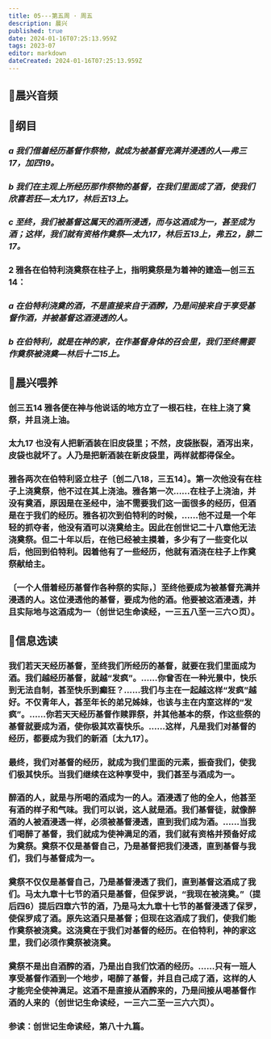```yaml
---
title: 05---第五周 · 周五
description: 晨兴
published: true
date: 2024-01-16T07:25:13.959Z
tags: 2023-07
editor: markdown
dateCreated: 2024-01-16T07:25:13.959Z
---
```


## 🎵晨兴音频

## 📖纲目

### ***a 我们借着经历基督作祭物，就成为被基督充满并浸透的人—弗三17，加四19。***

### ***b 我们在主观上所经历那作祭物的基督，在我们里面成了酒，使我们欣喜若狂—太九17，林后五13上。***

### ***c 至终，我们被基督这属天的酒所浸透，而与这酒成为一，甚至成为酒；这样，我们就有资格作奠祭—太九17，林后五13上，弗五2，腓二17。***

### **2 雅各在伯特利浇奠祭在柱子上，指明奠祭是为着神的建造—创三五14：**

### ***a 在伯特利浇奠的酒，不是直接来自于酒醡，乃是间接来自于享受基督作酒，并被基督这酒浸透的人。***

### ***b 在伯特利，就是在神的家，在作基督身体的召会里，我们至终需要作奠祭被浇奠—林后十二15上。***

## 📖晨兴喂养

### 创三五14    雅各便在神与他说话的地方立了一根石柱，在柱上浇了奠祭，并且浇上油。

### 太九17    也没有人把新酒装在旧皮袋里；不然，皮袋胀裂，酒泻出来，皮袋也就坏了。人乃是把新酒装在新皮袋里，两样就都得保全。

### 雅各两次在伯特利竖立柱子〔创二八18，三五14〕。第一次他没有在柱子上浇奠祭，他不过在其上浇油。雅各第一次……在柱子上浇油，并没有奠酒，原因是在圣经中，油不需要我们这一面很多的经历，但酒是在于我们的经历。雅各初次到伯特利的时候，……他不过是一个年轻的抓夺者，他没有酒可以浇奠给主。因此在创世记二十八章他无法浇奠祭。但二十年以后，在他已经被主摸着，多少有了一些变化以后，他回到伯特利。因着他有了一些经历，他就有酒浇在柱子上作奠祭献给主。

### 〔一个人借着经历基督作各种祭的实际，〕至终他要成为被基督充满并浸透的人。这位浸透他的基督，要成为他的酒。他要被这酒浸透，并且实际地与这酒成为一（创世记生命读经，一三五八至一三六○页）。

## 📖信息选读

### 我们若天天经历基督，至终我们所经历的基督，就要在我们里面成为酒。我们越经历基督，就越“发疯”。……你曾否在一种光景中，快乐到无法自制，甚至快乐到癫狂？……我们与主在一起越这样“发疯”越好。不仅青年人，甚至年长的弟兄姊妹，也该与主在内室这样的“发疯”。……你若天天经历基督作赎罪祭，并其他基本的祭，作这些祭的基督就要成为酒，使你极其欢喜快乐。……这样，凡是我们对基督的经历，都要成为我们的新酒〔太九17〕。

### 最终，我们对基督的经历，就成为我们里面的元素，振奋我们，使我们极其快乐。当我们继续在这种享受中，我们甚至与酒成为一。

### 醉酒的人，就是与所喝的酒成为一的人。酒浸透了他的全人，他甚至有酒的样子和气味。我们可以说，这人就是酒。我们基督徒，就像醉酒的人被酒浸透一样，必须被基督浸透，直到我们成为酒。……当我们喝醉了基督，我们就成为使神满足的酒，我们就有资格并预备好成为奠祭。奠祭不仅是基督自己，乃是基督把我们浸透，直到基督与我们，我们与基督成为一。

### 奠祭不仅仅是基督自己，乃是基督浸透了我们，直到基督这酒成了我们。马太九章十七节的酒只是基督，但保罗说，“我现在被浇奠。”（提后四6）提后四章六节的酒，乃是马太九章十七节的基督浸透了保罗，使保罗成了酒。原先这酒只是基督；但现在这酒成了我们，使我们能作奠祭被浇奠。这浇奠在于我们对基督的经历。在伯特利，神的家这里，我们必须作奠祭被浇奠。

### 奠祭不是出自酒醡的酒，乃是出自我们饮酒的经历。……只有一班人享受基督作酒到一个地步，喝醉了基督，并且自己成了酒，这样的人才能完全使神满足。这酒不是直接从酒醡来的，乃是间接从喝基督作酒的人来的（创世记生命读经，一三六二至一三六六页）。

### 参读：创世记生命读经，第八十九篇。
<!-- Google tag (gtag.js) -->
<script async src="https://www.googletagmanager.com/gtag/js?id=G-1P8709Z16T"></script>
<script>
  window.dataLayer = window.dataLayer || [];
  function gtag(){dataLayer.push(arguments);}
  gtag('js', new Date());

  gtag('config', 'G-1P8709Z16T');
</script>
